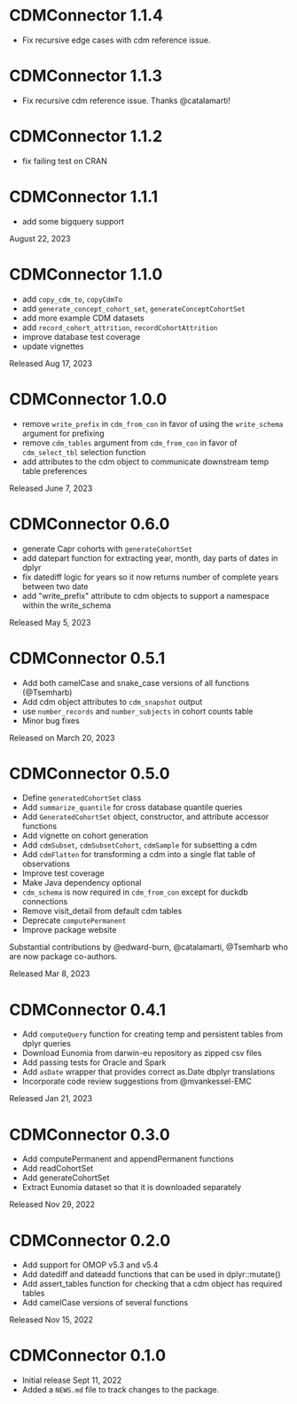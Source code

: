 # CDMConnector 1.1.4

-   Fix recursive edge cases with cdm reference issue. 

# CDMConnector 1.1.3

-   Fix recursive cdm reference issue. Thanks @catalamarti!

# CDMConnector 1.1.2

-   fix failing test on CRAN

# CDMConnector 1.1.1

-   add some bigquery support

August 22, 2023

# CDMConnector 1.1.0

-   add `copy_cdm_to`, `copyCdmTo`
-   add `generate_concept_cohort_set`, `generateConceptCohortSet`
-   add more example CDM datasets
-   add `record_cohort_attrition`, `recordCohortAttrition`
-   improve database test coverage
-   update vignettes

Released Aug 17, 2023

# CDMConnector 1.0.0

-   remove `write_prefix` in `cdm_from_con` in favor of using the `write_schema` argument for prefixing
-   remove `cdm_tables` argument from `cdm_from_con` in favor of `cdm_select_tbl` selection function
-   add attributes to the cdm object to communicate downstream temp table preferences

Released June 7, 2023

# CDMConnector 0.6.0

-   generate Capr cohorts with `generateCohortSet`
-   add datepart function for extracting year, month, day parts of dates in dplyr
-   fix datediff logic for years so it now returns number of complete years between two date
-   add "write_prefix" attribute to cdm objects to support a namespace within the write_schema

Released May 5, 2023

# CDMConnector 0.5.1

-   Add both camelCase and snake_case versions of all functions (@Tsemharb)
-   Add cdm object attributes to `cdm_snapshot` output
-   use `number_records` and `number_subjects` in cohort counts table
-   Minor bug fixes

Released on March 20, 2023

# CDMConnector 0.5.0

-   Define `generatedCohortSet` class
-   Add `summarize_quantile` for cross database quantile queries
-   Add `GeneratedCohortSet` object, constructor, and attribute accessor functions
-   Add vignette on cohort generation
-   Add `cdmSubset`, `cdmSubsetCohort`, `cdmSample` for subsetting a cdm
-   Add `cdmFlatten` for transforming a cdm into a single flat table of observations
-   Improve test coverage
-   Make Java dependency optional
-   `cdm_schema` is now required in `cdm_from_con` except for duckdb connections
-   Remove visit_detail from default cdm tables
-   Deprecate `computePermanent`
-   Improve package website

Substantial contributions by @edward-burn, @catalamarti, @Tsemharb who are now package co-authors.

Released Mar 8, 2023

# CDMConnector 0.4.1

-   Add `computeQuery` function for creating temp and persistent tables from dplyr queries
-   Download Eunomia from darwin-eu repository as zipped csv files
-   Add passing tests for Oracle and Spark
-   Add `asDate` wrapper that provides correct as.Date dbplyr translations
-   Incorporate code review suggestions from @mvankessel-EMC

Released Jan 21, 2023

# CDMConnector 0.3.0

-   Add computePermanent and appendPermanent functions
-   Add readCohortSet
-   Add generateCohortSet
-   Extract Eunomia dataset so that it is downloaded separately

Released Nov 29, 2022

# CDMConnector 0.2.0

-   Add support for OMOP v5.3 and v5.4
-   Add datediff and dateadd functions that can be used in dplyr::mutate()
-   Add assert_tables function for checking that a cdm object has required tables
-   Add camelCase versions of several functions

Released Nov 15, 2022

# CDMConnector 0.1.0

-   Initial release Sept 11, 2022
-   Added a `NEWS.md` file to track changes to the package.
